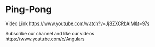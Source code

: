 # Ping-Pong

Video Link https://www.youtube.com/watch?v=Jj3ZXCRbAiM&t=97s

Subscribe our channel and like our videos https://www.youtube.com/c/Angulars
